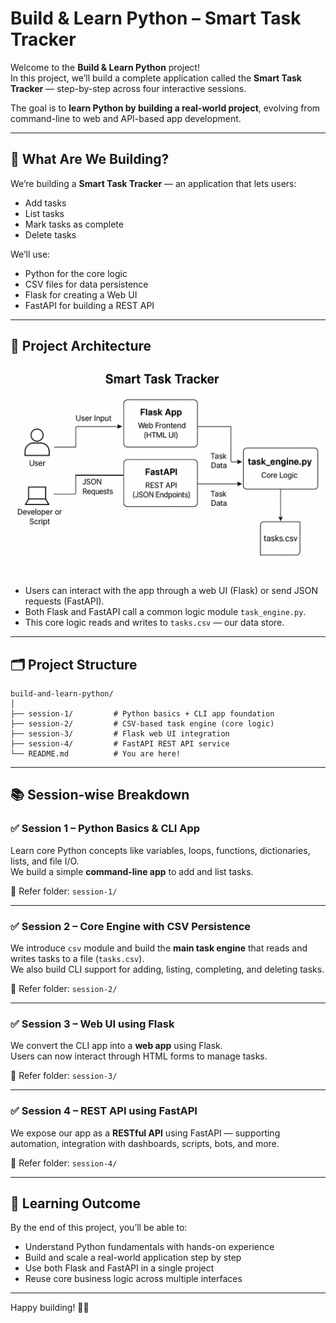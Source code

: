 
# Build & Learn Python – Smart Task Tracker

Welcome to the **Build & Learn Python** project!  
In this project, we’ll build a complete application called the **Smart Task Tracker** — step-by-step across four interactive sessions.

The goal is to **learn Python by building a real-world project**, evolving from command-line to web and API-based app development.

---

## 🔧 What Are We Building?

We’re building a **Smart Task Tracker** — an application that lets users:
- Add tasks
- List tasks
- Mark tasks as complete
- Delete tasks

We’ll use:
- Python for the core logic
- CSV files for data persistence
- Flask for creating a Web UI
- FastAPI for building a REST API

---

## 🧠 Project Architecture

![Smart Task Tracker Architecture](Smart_task_tracker_architecture.png)

- Users can interact with the app through a web UI (Flask) or send JSON requests (FastAPI).
- Both Flask and FastAPI call a common logic module `task_engine.py`.
- This core logic reads and writes to `tasks.csv` — our data store.

---

## 🗂 Project Structure

```
build-and-learn-python/
│
├── session-1/         # Python basics + CLI app foundation
├── session-2/         # CSV-based task engine (core logic)
├── session-3/         # Flask web UI integration
├── session-4/         # FastAPI REST API service
└── README.md          # You are here!
```

---

## 📚 Session-wise Breakdown

### ✅ Session 1 – Python Basics & CLI App
Learn core Python concepts like variables, loops, functions, dictionaries, lists, and file I/O.  
We build a simple **command-line app** to add and list tasks.

📁 Refer folder: `session-1/`

---

### ✅ Session 2 – Core Engine with CSV Persistence
We introduce `csv` module and build the **main task engine** that reads and writes tasks to a file (`tasks.csv`).  
We also build CLI support for adding, listing, completing, and deleting tasks.

📁 Refer folder: `session-2/`

---

### ✅ Session 3 – Web UI using Flask
We convert the CLI app into a **web app** using Flask.  
Users can now interact through HTML forms to manage tasks.

📁 Refer folder: `session-3/`

---

### ✅ Session 4 – REST API using FastAPI
We expose our app as a **RESTful API** using FastAPI — supporting automation, integration with dashboards, scripts, bots, and more.

📁 Refer folder: `session-4/`

---

## 🚀 Learning Outcome

By the end of this project, you’ll be able to:
- Understand Python fundamentals with hands-on experience
- Build and scale a real-world application step by step
- Use both Flask and FastAPI in a single project
- Reuse core business logic across multiple interfaces

---

Happy building! 🧑‍💻
